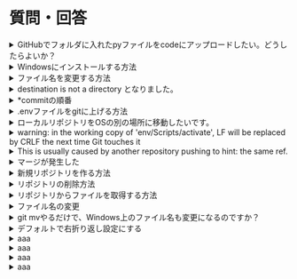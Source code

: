 # 質問・回答

<details><summary>GitHubでフォルダに入れたpyファイルをcodeにアップロードしたい。どうしたらよいか？</summary>

#### Q.
- GitHubでフォルダに入れたpyファイルをcodeにアップロードしたい。どうしたらよいか？

#### A.
- GitHubにフォルダとその中の`.py`ファイルをアップロードする手順は以下の通りです：

### 1. リポジトリを作成する
1. GitHubのアカウントにログインします。
2. リポジトリを作成します。GitHubのトップページから「New repository」をクリックし、リポジトリ名や説明を入力して「Create repository」をクリックします。

### 2. リポジトリをローカルにクローンする
1. 作成したリポジトリのページに移動し、「Code」ボタンをクリックしてURLをコピーします。
2. ローカルのコマンドライン（ターミナルやコマンドプロンプト）を開き、以下のコマンドを入力してリポジトリをクローンします：

    ```sh
    git clone https://github.com/username/repository.git
    ```
    `username`と`repository`はあなたのGitHubユーザー名とリポジトリ名に置き換えてください。

### 3. フォルダとファイルをコピーする
1. ローカルのクローンされたリポジトリのディレクトリに移動します：

    ```sh
    cd repository
    ```
    `repository`はあなたのリポジトリ名に置き換えてください。

2. アップロードしたいフォルダとその中の`.py`ファイルを、このディレクトリにコピーします。

### 4. ファイルをGitに追加してコミットする
1. フォルダとファイルをGitに追加します：

    ```sh
    git add .
    ```

2. 変更をコミットします：

    ```sh
    git commit -m "Add folder and .py files"
    ```

### 5. 変更をリモートリポジトリにプッシュする
1. リモートリポジトリに変更をプッシュします：

    ```sh
    git push origin main
    ```
    `main`はデフォルトブランチ名です。ブランチ名が異なる場合は、それに合わせてください。

これで、フォルダとその中の`.py`ファイルがGitHubリポジトリにアップロードされます。何か他にお手伝いできることがあれば教えてくださいね！


</details>

<details><summary>Windowsにインストールする方法</summary>

#### Q.
- gitをWindowsにインストールしたい。wingetで可能ですか？

#### A.
- はい、WindowsでGitをインストールするために`winget`を使用することができます。以下の手順に従ってインストールできます：

### 1. wingetをインストールする
まず、`winget`がインストールされていない場合は、以下のコマンドを実行してインストールします：

```sh
winget install winget-cli
```

### 2. Gitをインストールする
次に、以下のコマンドを実行してGitをインストールします：

```sh
winget install --id Git.Git -e --source winget
```

これでGitがインストールされます。

### 3. Gitの設定
Gitがインストールされたら、Gitの設定を行います。Gitの初回起動時に、ユーザー名とメールアドレスを設定するプロンプトが表示されます。これに従って設定を完了します。

これでGitがWindowsにインストールされました。他に知りたいことやサポートが必要なことがあれば、どうぞ教えてくださいね！


</details>

<details><summary>ファイル名を変更する方法</summary>

#### Q.
- gitでファイル名を変更したい。どうすればいいか？

#### A.
- Gitでファイル名を変更するには、以下の手順を実行します：

### 1. ファイル名の変更
コマンドライン（ターミナルやコマンドプロンプト）を開き、Gitリポジトリのディレクトリに移動します。次に、以下のコマンドを実行してファイル名を変更します：

```sh
git mv 旧ファイル名 新ファイル名
```

例えば、`old_filename.py`を`new_filename.py`に変更する場合：

```sh
git mv old_filename.py new_filename.py
```

### 2. 変更をステージングする
次に、ファイル名の変更をステージング（インデックスに追加）します：

```sh
git add .
```

### 3. 変更をコミットする
ファイル名の変更をコミットします：

```sh
git commit -m "Rename file from old_filename.py to new_filename.py"
```

### 4. 変更をリモートリポジトリにプッシュする
最後に、変更をリモートリポジトリにプッシュします：

```sh
git push origin ブランチ名
```

例えば、`main`ブランチにプッシュする場合：

```sh
git push origin main
```

これで、Gitでファイル名を変更し、リモートリポジトリに反映することができます。何か他にお手伝いできることがあれば教えてくださいね！

</details>

<details><summary>destination is not a directory となりました。</summary>

#### Q.
- gitで以下のコマンド実行で、destination is not a directory となりました。なぜですか？git mv FAQ OpenSSLで実験.md FAQ_OpenSSLで実験.md

#### A.
- `destination is not a directory`というエラーメッセージは、移動先として指定したパスがディレクトリではないことを意味します。指定された新しい名前に問題がある可能性があります。

エラーメッセージの原因はいくつか考えられます：
1. **スペースの扱い**: ファイル名にスペースが含まれている場合、そのままでは正しく解釈されないことがあります。この場合、スペースをエスケープする必要があります。
    ```sh
    git mv FAQ\ OpenSSLで実験.md FAQ_OpenSSLで実験.md
    ```
    または、クォートで囲む方法もあります。
    ```sh
    git mv "FAQ OpenSSLで実験.md" "FAQ_OpenSSLで実験.md"
    ```

2. **ファイル名の確認**: 現在のディレクトリに`FAQ OpenSSLで実験.md`というファイルが存在するか確認してください。

3. **目的のパスが存在しない**: 移動先のディレクトリが正しく指定されていない可能性があります。新しいファイル名が意図している通りか確認してください。

修正したコマンドを以下のように試してください：

```sh
git mv "FAQ OpenSSLで実験.md" "FAQ_OpenSSLで実験.md"
```

これで問題が解決するはずです。何か他に質問やサポートが必要なことがあれば教えてくださいね！

</details>

<details><summary>*commitの順番</summary>

#### Q.
- ファイル名変更の場合

#### A.
1. git mv "old_filename.md" "new_filename.md"
2. git add .
3. git commit -m "Rename file from old_filename.py to new_filename.py"
4. git push origin main

</details>

<details><summary>.envファイルをgitに上げる方法</summary>

#### Q.
- .envファイルをgitに上げるにはどうしたらいいですか？ignore

#### A.
- 一般的に、`.env`ファイルは機密情報（APIキーやデータベースのクレデンシャルなど）を含むため、`.gitignore`ファイルを使ってGitリポジトリにコミットされないようにするのが推奨されています。ただし、どうしても`.env`ファイルをGitに含める必要がある場合は、以下の手順を実行します。

### `.gitignore`に`.env`を含めない方法
1. **`.gitignore`ファイルの編集**: `.gitignore`ファイルを開き、`.env`に関するエントリがないことを確認します。

    ```sh
    cat .gitignore
    ```

    もし以下のような行が含まれている場合、削除またはコメントアウトします：

    ```plaintext
    .env
    ```

### `.env`ファイルをGitに追加してコミットする
1. **`.env`ファイルを追加する**: `.env`ファイルをGitのステージングエリアに追加します。

    ```sh
    git add .env
    ```

2. **変更をコミットする**: 変更をコミットします。

    ```sh
    git commit -m "Add .env file"
    ```

3. **リモートリポジトリにプッシュする**: 変更をリモートリポジトリにプッシュします。

    ```sh
    git push origin ブランチ名
    ```

例えば、`main`ブランチにプッシュする場合：

```sh
git push origin main
```

### 注意点
機密情報を含む`.env`ファイルをリポジトリに含める場合、そのリポジトリがパブリックでないことを確認してください。パブリックリポジトリに機密情報を含むファイルをプッシュすると、セキュリティリスクが高まります。そのため、必要に応じて環境変数管理ツールや秘密管理サービスを使用することを検討してください。

他に質問やサポートが必要なことがあれば、教えてくださいね！

</details>

<details><summary>ローカルリポジトリをOSの別の場所に移動したいです。</summary>

#### Q.
- gitのローカルリポジトリをOSの別の場所に移動したいです。どうコマンドを入力すればいいですか？教えてください。
(移動前)C:\Users\tensy\OneDrive\ドキュメント\okuma\お弁当注文システム\my_package\Obento-Test
(移動後)C:\Obento-Test

#### A.
- もちろんです。以下の手順に従って、Gitリポジトリを移動することができます。

1. **現在のリポジトリをコピーします。** Windowsのエクスプローラーを使って、リポジトリフォルダを新しい場所にコピーします。
2. **コピーしたフォルダの中に移動します。** コマンドプロンプトまたはターミナルを開き、新しい場所にコピーしたリポジトリフォルダに移動します。

```bash
cd C:\Obento-Test
```

3. **Gitの設定を確認します。** 正しいパスを指定しているか確認します。

```bash
git remote -v
```

4. **Gitの設定を更新します。** 必要であれば、リモートリポジトリのURLを更新します。

```bash
git remote set-url origin <new-url>
```

移動はこれで完了です。念のために、リポジトリが正常に動作するかどうか確認することをお勧めします。問題があれば教えてくださいね！ 😊

</details>

<details><summary>warning: in the working copy of 'env/Scripts/activate', LF will be replaced by CRLF the next time Git touches it</summary>

#### Q.
- git add . で以下の警告が出ました。どう対処すればよいですか？warning: in the working copy of 'env/Scripts/activate', LF will be replaced by CRLF the next time Git touches it

#### A.
- この警告は、Gitが改行コードの違いを検出したことを示しています。具体的には、環境によってはLF（Line Feed）改行をCRLF（Carriage Return + Line Feed）改行に変換することがあります。以下の方法で対応できます。

### 方法1: `.gitattributes` ファイルを設定する
`.gitattributes` ファイルをプロジェクトのルートに作成し、改行コードの取り扱いを設定します。

```bash
# .gitattributes
* text=auto
```

これにより、Gitが自動的に適切な改行コードを設定します。

### 方法2: Gitの設定を変更する
Gitの設定で改行コードの変換を明示的に指定できます。

```bash
# CRLFからLFへの変換を無効化
git config --global core.autocrlf false

# CRLFからLFへの変換を有効化（Windows向け）
git config --global core.autocrlf true

# 自動変換（OSに依存）
git config --global core.autocrlf input
```

### 方法3: ファイルを手動で修正する
特定のファイルのみ対応する場合は、以下のように手動でファイルを修正します。

```bash
# 特定のファイルを指定して変換
git add --renormalize env/Scripts/activate
```

どの方法も効果的ですが、プロジェクト全体で統一した方法を選ぶと良いでしょう。試してみて、うまくいかない場合はお知らせくださいね。😊

他にも質問があれば、どうぞお知らせください！

</details>

<details><summary>This is usually caused by another repository pushing to hint: the same ref.</summary>

#### Q.
- This is usually caused by another repository pushing to hint: the same ref.
- を解除する方法はどうすればよいですか？確かに前のローカルリポジトリと紐づけられていると考えられます。

#### A.
- `git pull` と `git push` に関連する問題は、多くの場合、ローカルリポジトリとリモートリポジトリの間で同期が取れていないことが原因です。以下の手順で問題を解決できます。

### 手順1: リモートリポジトリから最新の変更を取得
まず、リモートリポジトリの最新の変更をローカルリポジトリに取得します。

```bash
git pull origin main
```

### 手順2: 競合がある場合の手動解決
もし競合が発生した場合、手動で解決します。競合が発生したファイルを編集し、競合を解消します。競合を解消したら、以下のコマンドで変更をステージングします。

```bash
git add <conflicted-files>
```

### 手順3: 競合解消後のコミット
競合を解消した後、コミットを作成します。

```bash
git commit
```

### 手順4: リモートリポジトリに再度プッシュ
リモートリポジトリに変更をプッシュします。

```bash
git push origin main
```

これで、リモートリポジトリとローカルリポジトリが同期されるはずです。

### 強制プッシュ（最終手段）
もし他の方法がうまくいかない場合、強制プッシュを使うこともできますが、これは他の開発者の作業に影響を与える可能性があるため、慎重に行ってください。

```bash
git push --force origin main
```

これで問題が解決することを願っています。何か他にお手伝いできることがあれば、いつでも教えてくださいね！😊

プロジェクトが順調に進むことを願っています。🚀

</details>

<details><summary>マージが発生した</summary>

#### Q.
- このメッセージになりました。どうすれば競合を修正して、この画面を終了できますか？
- Merge branch 'main' of https://github.com/Kei-Okuma1216/Obento-Test # Please enter a commit message to explain why this merge is necessary, # especially if it merges an updated upstream into a topic branch. # # Lines starting with '#' will be ignored, and an empty message aborts # the commit.

#### A.
- このメッセージが表示されるのは、マージが発生した際にGitが自動でマージコミットメッセージを作成するためです。この画面を終了するには、以下の手順を実行します。

1. **マージメッセージの編集**：
    - 画面に表示されているメッセージの上部に、適切なマージメッセージを入力します。例えば、「Resolved merge conflicts」といった内容です。

2. **ファイルの保存と終了**：
    - エディタがVimの場合：
        1. エディタでメッセージを編集した後、`Esc`キーを押してノーマルモードに戻ります。
        2. `:wq` と入力してエンターキーを押すと、ファイルが保存されエディタが終了します。
    - エディタがNanoの場合：
        1. エディタでメッセージを編集した後、`Ctrl` + `O` でファイルを保存し、`Ctrl` + `X` でエディタを終了します。

3. **マージの完了**：
    - エディタを終了すると、Gitはマージプロセスを完了します。

以下が手順の具体例です：

```bash
# 例：Vimの場合
1. マージメッセージを編集
2. Escキーを押す
3. :wqと入力してエンター

# 例：Nanoの場合
1. マージメッセージを編集
2. Ctrl + Oで保存
3. Ctrl + Xで終了
```

これでマージが完了し、画面が終了するはずです。もし他に問題が発生したり、質問があれば、いつでも教えてくださいね！😊

引き続きプロジェクトがスムーズに進むことを願っています。🚀


</details>

<details><summary>新規リポジトリを作る方法</summary>

#### Q.
- gitコマンドで新規リポジトリを作る方法を教えて下さい。

#### A.
- Gitで新規リポジトリを作成するには、以下の手順に従ってください。

1. **ディレクトリを作成**:
   新しいプロジェクトのためのディレクトリ（フォルダー）を作成します。
   ```bash
   mkdir 新規リポジトリ名
   cd 新規リポジトリ名
   ```

2. **Gitリポジトリの初期化**:
   作成したディレクトリ内で以下のコマンドを実行してGitリポジトリを初期化します。
   ```bash
   git init
   ```

3. **ファイルの追加**:
   プロジェクトのファイルをディレクトリ内に追加し、以下のコマンドでGitに追加します。
   ```bash
   git add ファイル名
   ```
   すべてのファイルを追加する場合は、以下のコマンドを使用します。
   ```bash
   git add .
   ```

4. **最初のコミット**:
   ファイルを追加したら、以下のコマンドで最初のコミットを行います。
   ```bash
   git commit -m "最初のコミットメッセージ"
   ```

これで新しいGitリポジトリが作成され、初期設定が完了しました。😊

他にもご質問があれば、どうぞお知らせください！

</details>

<details><summary>リポジトリの削除方法</summary>

#### Q.
- githubでリポジトリの削除方法を教えてください。

#### A.
- GitHubでリポジトリを削除する方法は以下の通りです：

1. **GitHubアカウントにログイン**します。
2. **「Repositories」**タブをクリックし、削除したいリポジトリを選択します。
3. リポジトリのページに移動し、**「Settings」**タブをクリックします。
4. ページを下にスクロールし、**「Danger Zone」**セクションを見つけます。
5. **「Delete this repository」**をクリックします。
6. 表示される警告メッセージを読み、削除したいリポジトリの名前を入力します。
7. **「I understand the consequences, delete this repository」**をクリックします。

これでリポジトリが削除されます。一度削除すると復元できないので、慎重に行ってください。

何か他にお手伝いできることがあれば、教えてくださいね！


</details>

<details><summary>リポジトリからファイルを取得する方法</summary>

#### Q.
- git　リポジトリからファイルを取得する方法を教えてください。

#### A.
- Gitリポジトリからファイルを取得するためには、次の手順を実行します：

1. **Gitリポジトリのクローンを作成**:
    ```
    git clone https://github.com/username/repository.git
    ```
    これにより、指定したリポジトリがローカルマシンに複製されます。

2. **リポジトリディレクトリに移動**:
    ```
    cd repository
    ```

3. **ファイルを取得**:
    必要なファイルを確認し、ローカルマシン上で利用できます。たとえば、`main.c`というファイルを開く場合は、通常の方法でテキストエディタなどを使ってファイルを開きます。

これで、指定したリポジトリのファイルを取得して利用することができます。必要に応じて他のGitコマンドを使用して、ファイルの変更や更新を行うことができます。

他にご質問やお手伝いがあれば教えてくださいね！

</details>

<details><summary>ファイル名の変更</summary>

#### Q.
- git でファイルのリネームをしたいです。Windows11にあるファイル名を変更してgitコマンドを実行する必要がありますか？

#### A.
- `git`を使ってファイルの名前を変更する場合、ファイル名を変更するために`git mv`コマンドを使用するのが一般的です。これにより、Gitの履歴も正しく反映されるため、手動でファイル名を変更してからGitコマンドを実行する必要はありません。

以下の手順で行えます：

1. コマンドプロンプトまたはターミナルを開き、リポジトリのディレクトリに移動します。
2. 次のコマンドを実行してファイル名を変更します。

```bash
git mv old_filename new_filename
```

例えば、`example.txt`というファイルを`new_example.txt`にリネームする場合は次のようにします：

```bash
git mv example.txt new_example.txt
```

3. その後、変更をコミットします：

```bash
git commit -m "Rename file from example.txt to new_example.txt"
```

これでファイルの名前が変更され、Gitの履歴にも正しく記録されます。

もし、手動でファイル名を変更してしまった場合でも問題はありませんが、その場合は次のコマンドを使用して変更をステージする必要があります：

```bash
git add -A
git commit -m "Manually renamed file"
```

以上です。何か他に疑問や質問があれば、どうぞご遠慮なく教えてくださいね。😊


</details>

<details><summary>git mvやるだけで、Windows上のファイル名も変更になるのですか？</summary>

#### Q.
- git mvやるだけで、Windows上のファイル名も変更になるのですか？

#### A.
- その通りです！`git mv`コマンドを実行すると、Gitはファイルを新しい名前に変更し、その変更をステージします。これは、Windows上のファイルシステムでも同様にファイル名が変更されることを意味します。つまり、`git mv old_filename new_filename`とするだけで、ファイル名はWindows上でも適切に変更されます。

実際に手動でファイル名を変更する必要はなく、`git mv`コマンドを使用することで一貫してファイルの追跡と名前変更が行われます。

これで不明点が解消されると嬉しいです。😊 何か他にお手伝いできることがあれば教えてくださいね。

</details>

<details><summary>デフォルトで右折り返し設定にする</summary>

#### Q.
- visualstudiocodeでデフォルトで右折り返し設定できませんか？毎回Ctrl＋Zするのが面倒なのです。

#### A.
- おっしゃる通りです。`"workbench.panel.defaultLocation": "right"`の設定は、Visual Studio Codeのパネルの位置を右側に変更するものです。右折り返し（コード折り返し）の設定ではありません。

右折り返しの設定をデフォルトにするには、以下の設定を追加する必要があります：

```json
"editor.wordWrap": "on"
```

この設定を追加することで、コードが自動的に右折り返しになります。設定を保存したら、Visual Studio Codeを再起動して変更を適用してください。

他にも何かお手伝いできることがあれば、教えてくださいね！


</details>

<details><summary>aaa</summary>

#### Q.
- 

#### A.
- 

</details>

<details><summary>aaa</summary>

#### Q.
- 

#### A.
- 

</details>

<details><summary>aaa</summary>

#### Q.
- 

#### A.
- 

</details>

<details><summary>aaa</summary>

#### Q.
- 

#### A.
- 

</details>
